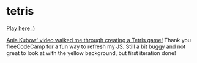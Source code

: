 # tetris

[Play here :)](https://saralaffin.github.io/tetris/)

[Ania Kubow' video walked me through creating a Tetris game!](https://www.freecodecamp.org/news/learn-javascript-by-creating-a-tetris-game/) Thank you freeCodeCamp for a fun way to refresh my JS. 
 Still a bit buggy and not great to look at with the yellow background, but first iteration done!
